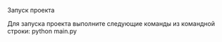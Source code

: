 Запуск проекта

Для запуска проекта выполните следующие команды из командной строки: python main.py
